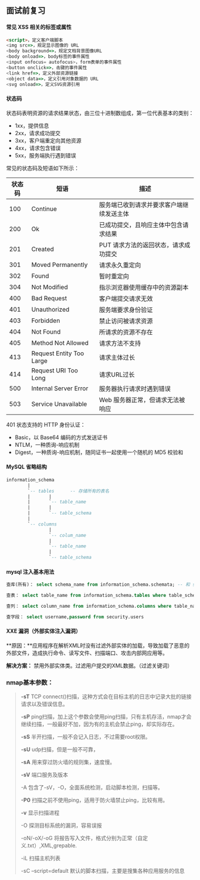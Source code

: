 ## 面试前复习

#### 常见 XSS 相关的标签或属性

~~~html
<script>，定义客户端脚本
<img src=>，规定显示图像的 URL
<body background=>，规定文档背景图像URL
<body onload=>，body标签的事件属性
<input onfocus= autofocus>，form表单的事件属性
<button onclick=>，击键的事件属性
<link href=>，定义外部资源链接
<object data=>，定义引用对象数据的 URL
<svg onload=>，定义SVG资源引用
~~~



####  状态码 

状态码表明资源的请求结果状态，由三位十进制数组成，第一位代表基本的类别：

- 1xx，提供信息
- 2xx，请求成功提交
- 3xx，客户端重定向其他资源
- 4xx，请求包含错误
- 5xx，服务端执行遇到错误

常见的状态码及短语如下所示：

| 状态码 | 短语                     | 描述                                     |
| ------ | ------------------------ | ---------------------------------------- |
| 100    | Continue                 | 服务端已收到请求并要求客户端继续发送主体 |
| 200    | Ok                       | 已成功提交，且响应主体中包含请求结果     |
| 201    | Created                  | PUT 请求方法的返回状态，请求成功提交     |
| 301    | Moved Permanently        | 请求永久重定向                           |
| 302    | Found                    | 暂时重定向                               |
| 304    | Not Modified             | 指示浏览器使用缓存中的资源副本           |
| 400    | Bad Request              | 客户端提交请求无效                       |
| 401    | Unauthorized             | 服务端要求身份验证                       |
| 403    | Forbidden                | 禁止访问被请求资源                       |
| 404    | Not Found                | 所请求的资源不存在                       |
| 405    | Method Not Allowed       | 请求方法不支持                           |
| 413    | Request Entity Too Large | 请求主体过长                             |
| 414    | Request URI Too Long     | 请求URL过长                              |
| 500    | Internal Server Error    | 服务器执行请求时遇到错误                 |
| 503    | Service Unavailable      | Web 服务器正常，但请求无法被响应         |

401 状态支持的 HTTP 身份认证：

- Basic，以 Base64 编码的方式发送证书
- NTLM，一种质询-响应机制
- Digest，一种质询-响应机制，随同证书一起使用一个随机的 MD5 校验和





#### MySQL 省略结构

~~~sql
information_schema
		|
		`-- tables		-- 存储所有的表名
		|		|
		|		`-- table_name
		|		|
		|		`-- table_schema
		|
		`-- columns
				|
				`-- colum_name
				|
				`-- table_name
				|
				`-- table_schema


~~~



#### mysql 注入基本用法

~~~sql
查库(所有)： select schema_name from information_schema.schemata; -- 和 show databases;一样

查表： select table_name from information_schema.tables where table_schema="security"(库名)

查列： select column_name from information_schema.columns where table_name="users"(列名)

查字段： select username,password from security.users

~~~



#### XXE 漏洞（外部实体注入漏洞）

**原因：**应用程序在解析XML时没有过滤外部实体的加载，导致加载了恶意的外部文件，造成执行命令、读写文件、扫描端口、攻击内部网应用等。

**解决方案：** 禁用外部实体类。过滤用户提交的XML数据。（过滤关键词）



### **nmap基本参数：**

> **-sT**   TCP connect()扫描，这种方式会在目标主机的日志中记录大批的链接请求以及错误信息。
>
> **-sP**   ping扫描，加上这个参数会使用ping扫描，只有主机存活，nmap才会继续扫描，一般最好不加，因为有的主机会禁止ping，却实际存在。
>
> **-sS**   半开扫描，一般不会记入日志，不过需要root权限。
>
> **-sU**   udp扫描，但是一般不可靠，
>
> **-sA**   用来穿过防火墙的规则集，速度慢。
>
> **-sV**   端口服务及版本
>
> -A   包含了-sV，-O，全面系统检测，启动脚本检测，扫描等。
>
> **-P0**   扫描之前不使用ping，适用于防火墙禁止ping，比较有用。
>
> **-v**   显示扫描进程
>
> -O   探测目标系统的漏洞，容易误报
>
> -oN/-oX/-oG   将报告写入文件，格式分别为正常（自定义.txt）,XML,grepable.
>
> -iL   扫描主机列表
>
> -sC  –script=default  默认的脚本扫描，主要是搜集各种应用服务的信息

